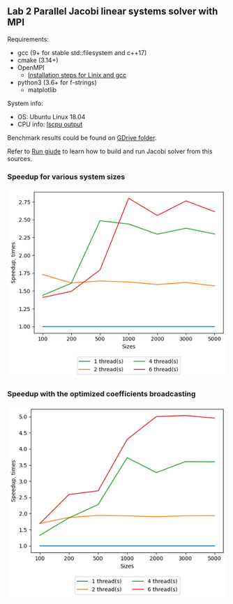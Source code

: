 ## Lab 2 Parallel Jacobi linear systems solver with MPI

Requirements:
* gcc (9+ for stable std::filesystem and c++17)
* cmake (3.14+)
* OpenMPI
  * [Installation steps for Linix and gcc](./md/mpi_installation_guide.md)
* python3 (3.6+ for f-strings)
  * matplotlib
  
System info:
* OS: Ubuntu Linux 18.04
* CPU info: [lscpu output](md/cpu_characteristics.md)

Benchmark results could be found on [GDrive folder](https://drive.google.com/drive/folders/1OeWdXX4eUUNIVDI0G8JGCLD6O1XWN0lU?usp=sharing).

Refer to [Run giude](./md/mpi_run_guide.md) to learn how to build and run Jacobi solver from this sources.

### Speedup for various system sizes

![Image](./images/jacobi_1.png)

### Speedup with the optimized coefficients broadcasting

![Image](./images/jacobi_2.png)